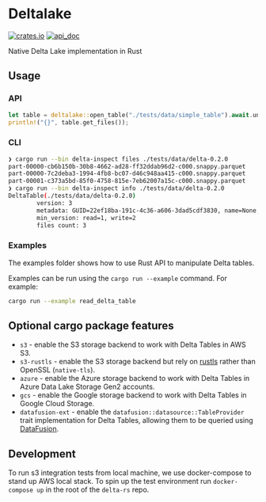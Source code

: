 Deltalake
=========

[![crates.io](https://img.shields.io/crates/v/deltalake.svg?style=flat-square)](https://crates.io/crates/deltalake)
[![api_doc](https://img.shields.io/badge/doc-api-blue)](https://docs.rs/deltalake)

Native Delta Lake implementation in Rust


Usage
-----

### API

```rust
let table = deltalake::open_table("./tests/data/simple_table").await.unwrap();
println!("{}", table.get_files());
```


### CLI

```bash
❯ cargo run --bin delta-inspect files ./tests/data/delta-0.2.0
part-00000-cb6b150b-30b8-4662-ad28-ff32ddab96d2-c000.snappy.parquet
part-00000-7c2deba3-1994-4fb8-bc07-d46c948aa415-c000.snappy.parquet
part-00001-c373a5bd-85f0-4758-815e-7eb62007a15c-c000.snappy.parquet
❯ cargo run --bin delta-inspect info ./tests/data/delta-0.2.0
DeltaTable(./tests/data/delta-0.2.0)
        version: 3
        metadata: GUID=22ef18ba-191c-4c36-a606-3dad5cdf3830, name=None, description=None, partitionColumns=[], createdTime=1564524294376, configuration={}
        min_version: read=1, write=2
        files count: 3
```

### Examples

The examples folder shows how to use Rust API to manipulate Delta tables.

Examples can be run using the `cargo run --example` command. For example:

```bash
cargo run --example read_delta_table
```

Optional cargo package features
-----------------------

- `s3` - enable the S3 storage backend to work with Delta Tables in AWS S3.
- `s3-rustls` - enable the S3 storage backend but rely on [rustls](https://github.com/ctz/rustls) rather than OpenSSL (`native-tls`).
- `azure` - enable the Azure storage backend to work with Delta Tables in Azure Data Lake Storage Gen2 accounts.
- `gcs` - enable the Google storage backend to work with Delta Tables in Google Cloud Storage.
- `datafusion-ext` - enable the `datafusion::datasource::TableProvider` trait implementation for Delta Tables, allowing them to be queried using [DataFusion](https://github.com/apache/arrow/tree/master/rust/datafusion).


Development
-----------

To run s3 integration tests from local machine, we use docker-compose to stand
up AWS local stack. To spin up the test environment run `docker-compose up` in
the root of the `delta-rs` repo.
